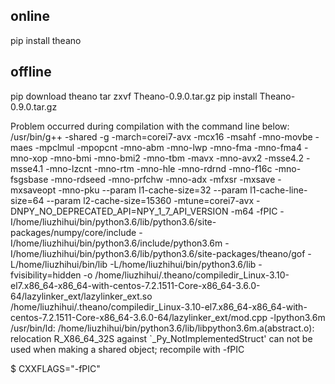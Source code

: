 ## online
pip install theano

## offline
pip download theano
tar zxvf Theano-0.9.0.tar.gz
pip install Theano-0.9.0.tar.gz

Problem occurred during compilation with the command line below:
/usr/bin/g++ -shared -g -march=corei7-avx -mcx16 -msahf -mno-movbe -maes -mpclmul -mpopcnt -mno-abm -mno-lwp -mno-fma -mno-fma4 -mno-xop -mno-bmi -mno-bmi2 -mno-tbm -mavx -mno-avx2 -msse4.2 -msse4.1 -mno-lzcnt -mno-rtm -mno-hle -mno-rdrnd -mno-f16c -mno-fsgsbase -mno-rdseed -mno-prfchw -mno-adx -mfxsr -mxsave -mxsaveopt -mno-pku --param l1-cache-size=32 --param l1-cache-line-size=64 --param l2-cache-size=15360 -mtune=corei7-avx -DNPY_NO_DEPRECATED_API=NPY_1_7_API_VERSION -m64 -fPIC -I/home/liuzhihui/bin/python3.6/lib/python3.6/site-packages/numpy/core/include -I/home/liuzhihui/bin/python3.6/include/python3.6m -I/home/liuzhihui/bin/python3.6/lib/python3.6/site-packages/theano/gof -L/home/liuzhihui/bin/lib -L/home/liuzhihui/bin/python3.6/lib -fvisibility=hidden -o /home/liuzhihui/.theano/compiledir_Linux-3.10-el7.x86_64-x86_64-with-centos-7.2.1511-Core-x86_64-3.6.0-64/lazylinker_ext/lazylinker_ext.so /home/liuzhihui/.theano/compiledir_Linux-3.10-el7.x86_64-x86_64-with-centos-7.2.1511-Core-x86_64-3.6.0-64/lazylinker_ext/mod.cpp -lpython3.6m
/usr/bin/ld: /home/liuzhihui/bin/python3.6/lib/libpython3.6m.a(abstract.o): relocation R_X86_64_32S against `_Py_NotImplementedStruct' can not be used when making a shared object; recompile with -fPIC


$ CXXFLAGS="-fPIC"

